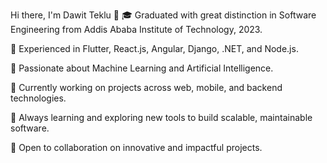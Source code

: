 Hi there, I'm Dawit Teklu 👋
🎓 Graduated with great distinction in Software Engineering from Addis Ababa Institute of Technology, 2023.

💼 Experienced in Flutter, React.js, Angular, Django, .NET, and Node.js.

🤖 Passionate about Machine Learning and Artificial Intelligence.

🚀 Currently working on projects across web, mobile, and backend technologies.

🌱 Always learning and exploring new tools to build scalable, maintainable software.

🤝 Open to collaboration on innovative and impactful projects.